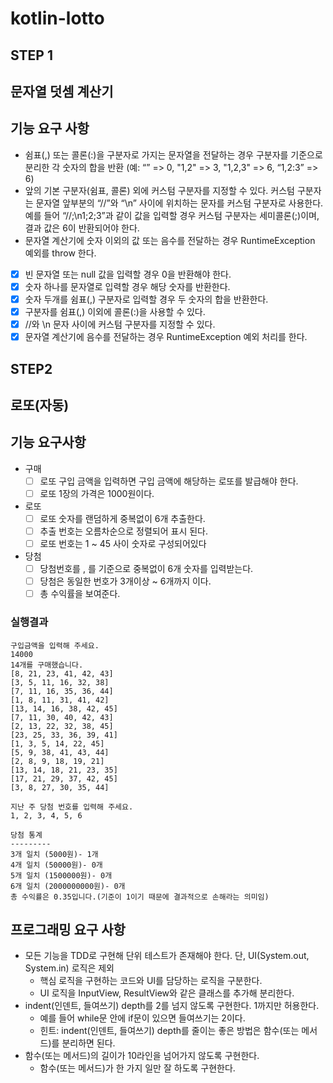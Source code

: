 # kotlin-lotto

## STEP 1

## 문자열 덧셈 계산기

## 기능 요구 사항

- 쉼표(,) 또는 콜론(:)을 구분자로 가지는 문자열을 전달하는 경우 구분자를 기준으로 분리한 각 숫자의 합을 반환 (예: “” => 0, "1,2" => 3, "1,2,3" => 6, “1,2:3” => 6)
- 앞의 기본 구분자(쉼표, 콜론) 외에 커스텀 구분자를 지정할 수 있다. 커스텀 구분자는 문자열 앞부분의 “//”와 “\n” 사이에 위치하는 문자를 커스텀 구분자로 사용한다. 예를 들어 “//;\n1;2;3”과
  같이 값을 입력할 경우 커스텀 구분자는 세미콜론(;)이며, 결과 값은 6이 반환되어야 한다.
- 문자열 계산기에 숫자 이외의 값 또는 음수를 전달하는 경우 RuntimeException 예외를 throw 한다.

- [X] 빈 문자열 또는 null 값을 입력할 경우 0을 반환해야 한다.
- [X] 숫자 하나를 문자열로 입력할 경우 해당 숫자를 반환한다.
- [X] 숫자 두개를 쉼표(,) 구분자로 입력할 경우 두 숫자의 합을 반환한다.
- [X] 구분자를 쉼표(,) 이외에 콜론(:)을 사용할 수 있다.
- [X] //와 \\n 문자 사이에 커스텀 구분자를 지정할 수 있다.
- [X] 문자열 계산기에 음수를 전달하는 경우 RuntimeException 예외 처리를 한다.

## STEP2

## 로또(자동)

## 기능 요구사항

- 구매
  - [ ] 로또 구입 금액을 입력하면 구입 금액에 해당하는 로또를 발급해야 한다.
  - [ ] 로또 1장의 가격은 1000원이다.

- 로또
  - [ ] 로또 숫자를 랜덤하게 중복없이 6개 추출한다.
  - [ ] 추출 번호는 오름차순으로 정렬되어 표시 된다.
  - [ ] 로또 번호는 1 ~ 45 사이 숫자로 구성되어있다

- 당첨
  - [ ] 당첨번호를 , 를 기준으로 중복없이 6개 숫자를 입력받는다.
  - [ ] 당첨은 동일한 번호가 3개이상 ~ 6개까지 이다.
  - [ ] 총 수익률을 보여준다.

### 실행결과

```
구입금액을 입력해 주세요.
14000
14개를 구매했습니다.
[8, 21, 23, 41, 42, 43]
[3, 5, 11, 16, 32, 38]
[7, 11, 16, 35, 36, 44]
[1, 8, 11, 31, 41, 42]
[13, 14, 16, 38, 42, 45]
[7, 11, 30, 40, 42, 43]
[2, 13, 22, 32, 38, 45]
[23, 25, 33, 36, 39, 41]
[1, 3, 5, 14, 22, 45]
[5, 9, 38, 41, 43, 44]
[2, 8, 9, 18, 19, 21]
[13, 14, 18, 21, 23, 35]
[17, 21, 29, 37, 42, 45]
[3, 8, 27, 30, 35, 44]

지난 주 당첨 번호를 입력해 주세요.
1, 2, 3, 4, 5, 6

당첨 통계
---------
3개 일치 (5000원)- 1개
4개 일치 (50000원)- 0개
5개 일치 (1500000원)- 0개
6개 일치 (2000000000원)- 0개
총 수익률은 0.35입니다.(기준이 1이기 때문에 결과적으로 손해라는 의미임)
```

## 프로그래밍 요구 사항

- 모든 기능을 TDD로 구현해 단위 테스트가 존재해야 한다. 단, UI(System.out, System.in) 로직은 제외
  - 핵심 로직을 구현하는 코드와 UI를 담당하는 로직을 구분한다.
  - UI 로직을 InputView, ResultView와 같은 클래스를 추가해 분리한다.
- indent(인덴트, 들여쓰기) depth를 2를 넘지 않도록 구현한다. 1까지만 허용한다.
  - 예를 들어 while문 안에 if문이 있으면 들여쓰기는 2이다.
  - 힌트: indent(인덴트, 들여쓰기) depth를 줄이는 좋은 방법은 함수(또는 메서드)를 분리하면 된다.
- 함수(또는 메서드)의 길이가 10라인을 넘어가지 않도록 구현한다.
  - 함수(또는 메서드)가 한 가지 일만 잘 하도록 구현한다. 
